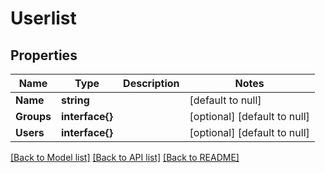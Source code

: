 # Userlist

## Properties
Name | Type | Description | Notes
------------ | ------------- | ------------- | -------------
**Name** | **string** |  | [default to null]
**Groups** | **interface{}** |  | [optional] [default to null]
**Users** | **interface{}** |  | [optional] [default to null]

[[Back to Model list]](../README.md#documentation-for-models) [[Back to API list]](../README.md#documentation-for-api-endpoints) [[Back to README]](../README.md)


